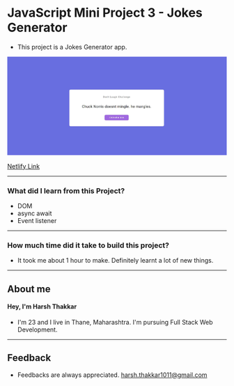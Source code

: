 # **JavaScript Mini Project 3 - Jokes Generator**

- This project is a Jokes Generator app.

![Jokes Generator](./Image/jokesgenerator.JPG)

[Netlify Link](https://jokes-generator-harshcodes.netlify.app/)

---

### **What did I learn from this Project?**

- DOM
- async await
- Event listener

---

### **How much time did it take to build this project?**

- It took me about 1 hour to make. Definitely learnt a lot of new things.

---

## **About me**

#### **Hey, I'm Harsh Thakkar**

- I'm 23 and I live in Thane, Maharashtra. I'm pursuing Full Stack Web Development.

---

## **Feedback**
- Feedbacks are always appreciated. harsh.thakkar1011@gmail.com
